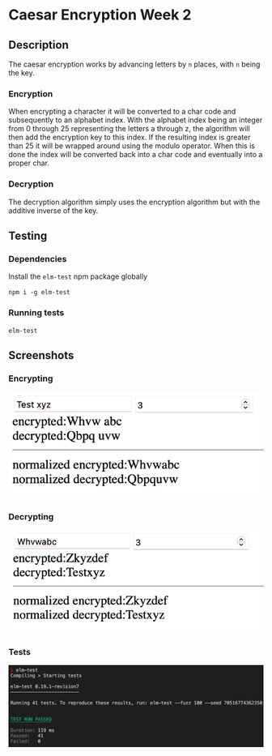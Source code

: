 # Caesar Encryption Week 2

## Description
The caesar encryption works by advancing letters by `n` places, with `n` being the key.

### Encryption
When encrypting a character it will be converted to a char code and subsequently to an alphabet index. With the alphabet index being an integer from 0 through 25 representing the letters a through z, the algorithm will then add the encryption key to this index. If the resulting index is greater than 25 it will be wrapped around using the modulo operator. When this is done the index will be converted back into a char code and eventually into a proper char.

### Decryption
The decryption algorithm simply uses the encryption algorithm but with the additive inverse of the key.

## Testing
### Dependencies
Install the `elm-test` npm package globally
```
npm i -g elm-test
```
### Running tests
```
elm-test
```

## Screenshots
### Encrypting
![](./screenshots/encrypt.png)
### Decrypting
![](./screenshots/decrypt.png)
### Tests
![](./screenshots/tests.png)

